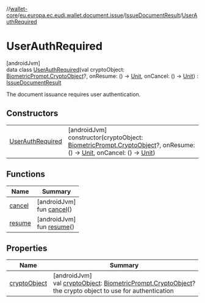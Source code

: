 //[wallet-core](../../../../index.md)/[eu.europa.ec.eudi.wallet.document.issue](../../index.md)/[IssueDocumentResult](../index.md)/[UserAuthRequired](index.md)

# UserAuthRequired

[androidJvm]\
data class [UserAuthRequired](index.md)(val
cryptoObject: [BiometricPrompt.CryptoObject](https://developer.android.com/reference/kotlin/androidx/biometric/BiometricPrompt.CryptoObject.html)?,
onResume: () -&gt; [Unit](https://kotlinlang.org/api/latest/jvm/stdlib/kotlin/-unit/index.html),
onCancel: ()
-&gt; [Unit](https://kotlinlang.org/api/latest/jvm/stdlib/kotlin/-unit/index.html)) : [IssueDocumentResult](../index.md)

The document issuance requires user authentication.

## Constructors

|                                            |                                                                                                                                                                                                                                                                                                                                                                                   |
|--------------------------------------------|-----------------------------------------------------------------------------------------------------------------------------------------------------------------------------------------------------------------------------------------------------------------------------------------------------------------------------------------------------------------------------------|
| [UserAuthRequired](-user-auth-required.md) | [androidJvm]<br>constructor(cryptoObject: [BiometricPrompt.CryptoObject](https://developer.android.com/reference/kotlin/androidx/biometric/BiometricPrompt.CryptoObject.html)?, onResume: () -&gt; [Unit](https://kotlinlang.org/api/latest/jvm/stdlib/kotlin/-unit/index.html), onCancel: () -&gt; [Unit](https://kotlinlang.org/api/latest/jvm/stdlib/kotlin/-unit/index.html)) |

## Functions

| Name                | Summary                                   |
|---------------------|-------------------------------------------|
| [cancel](cancel.md) | [androidJvm]<br>fun [cancel](cancel.md)() |
| [resume](resume.md) | [androidJvm]<br>fun [resume](resume.md)() |

## Properties

| Name                             | Summary                                                                                                                                                                                                                                   |
|----------------------------------|-------------------------------------------------------------------------------------------------------------------------------------------------------------------------------------------------------------------------------------------|
| [cryptoObject](crypto-object.md) | [androidJvm]<br>val [cryptoObject](crypto-object.md): [BiometricPrompt.CryptoObject](https://developer.android.com/reference/kotlin/androidx/biometric/BiometricPrompt.CryptoObject.html)?<br>the crypto object to use for authentication |
